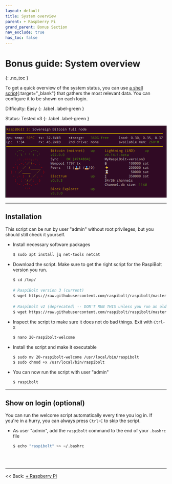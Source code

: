 ```yaml
---
layout: default
title: System overview
parent: + Raspberry Pi
grand_parent: Bonus Section
nav_exclude: true
has_toc: false
---
```


# Bonus guide: System overview
{: .no_toc }

To get a quick overview of the system status, you can use [a shell script](https://github.com/raspibolt/raspibolt/blob/master/resources/20-raspibolt-welcome){:target="_blank"} that gathers the most relevant data.
You can configure it to be shown on each login.

Difficulty: Easy
{: .label .label-green }

Status: Tested v3
{: .label .label-green }

![MotD system overview](../../images/system-overview.png)

---

## Installation

This script can be run by user "admin" without root privileges, but you should still check it yourself.

* Install necessary software packages

  ```sh
  $ sudo apt install jq net-tools netcat
  ```

* Download the script.
  Make sure to get the right script for the RaspiBolt version you run.

  ```sh
  $ cd /tmp/

  # RaspiBolt version 3 (current)
  $ wget https://raw.githubusercontent.com/raspibolt/raspibolt/master/resources/20-raspibolt-welcome

  # RaspiBolt v2 (deprecated) -- DON'T RUN THIS unless you run an old RaspiBolt version!
  $ wget https://raw.githubusercontent.com/raspibolt/raspibolt/master/resources/20-raspibolt-welcome-v2 -O 20-raspibolt-welcome
  ```

* Inspect the script to make sure it does not do bad things.
  Exit with `Ctrl`-`X`

  ```sh
  $ nano 20-raspibolt-welcome
  ```

* Install the script and make it executable

  ```sh
  $ sudo mv 20-raspibolt-welcome /usr/local/bin/raspibolt
  $ sudo chmod +x /usr/local/bin/raspibolt
  ```

* You can now run the script with user "admin"

  ```sh
  $ raspibolt
  ```

---

## Show on login (optional)

You can run the welcome script automatically every time you log in.
If you're in a hurry, you can always press `Ctrl`-`C` to skip the script.

* As user "admin", add the `raspibolt` command to the end of your `.bashrc` file

  ```sh
  $ echo "raspibolt" >> ~/.bashrc
  ```

<br /><br />

------

<< Back: [+ Raspberry Pi](index.md)
